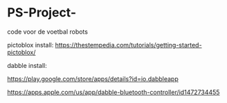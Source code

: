 # PS-Project-
code voor de voetbal robots

pictoblox install: https://thestempedia.com/tutorials/getting-started-pictoblox/

dabble install: 

https://play.google.com/store/apps/details?id=io.dabbleapp

https://apps.apple.com/us/app/dabble-bluetooth-controller/id1472734455
